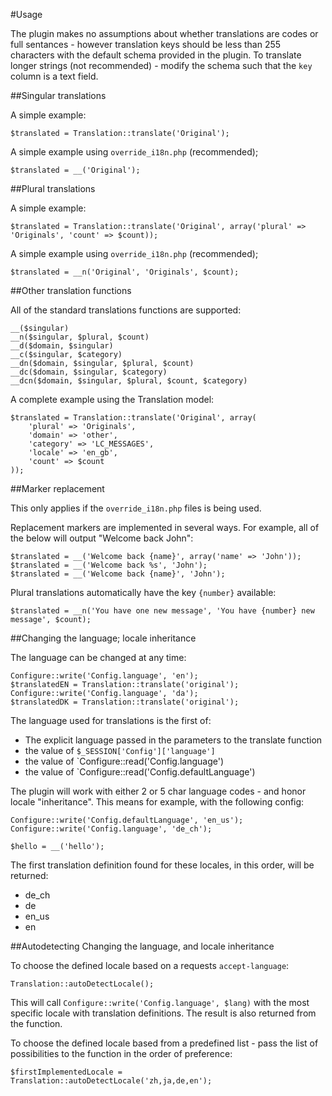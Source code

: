 #Usage

The plugin makes no assumptions about whether translations are codes or full sentances - however translation
keys should be less than 255 characters with the default schema provided in the plugin. To translate
longer strings (not recommended) - modify the schema such that the `key` column is a text field.

##Singular translations

A simple example:

	$translated = Translation::translate('Original');

A simple example using `override_i18n.php` (recommended);

    $translated = __('Original');

##Plural translations

A simple example:

	$translated = Translation::translate('Original', array('plural' => 'Originals', 'count' => $count));

A simple example using `override_i18n.php` (recommended);

	$translated = __n('Original', 'Originals', $count);

##Other translation functions

All of the standard translations functions are supported:

	__($singular)
	__n($singular, $plural, $count)
	__d($domain, $singular)
	__c($singular, $category)
	__dn($domain, $singular, $plural, $count)
	__dc($domain, $singular, $category)
	__dcn($domain, $singular, $plural, $count, $category)

A complete example using the Translation model:

	$translated = Translation::translate('Original', array(
		'plural' => 'Originals',
		'domain' => 'other',
		'category' => 'LC_MESSAGES',
		'locale' => 'en_gb',
		'count' => $count
	));


##Marker replacement

This only applies if the `override_i18n.php` files is being used.

Replacement markers are implemented in several ways. For example, all of the below will output
"Welcome back John":

    $translated = __('Welcome back {name}', array('name' => 'John'));
    $translated = __('Welcome back %s', 'John');
    $translated = __('Welcome back {name}', 'John');

Plural translations automatically have the key `{number}` available:

	$translated = __n('You have one new message', 'You have {number} new message', $count);

##Changing the language; locale inheritance

The language can be changed at any time:

	Configure::write('Config.language', 'en');
	$translatedEN = Translation::translate('original');
	Configure::write('Config.language', 'da');
	$translatedDK = Translation::translate('original');

The language used for translations is the first of:

* The explicit language passed in the parameters to the translate function
* the value of `$_SESSION['Config']['language']`
* the value of `Configure::read('Config.language')
* the value of `Configure::read('Config.defaultLanguage')

The plugin will work with either 2 or 5 char language codes - and honor locale "inheritance". This means
for example, with the following config:

	Configure::write('Config.defaultLanguage', 'en_us');
	Configure::write('Config.language', 'de_ch');

	$hello = __('hello');

The first translation definition found for these locales, in this order, will be returned:

* de_ch
* de
* en_us
* en

##Autodetecting Changing the language, and locale inheritance

To choose the defined locale based on a requests `accept-language`:

	Translation::autoDetectLocale();

This will call `Configure::write('Config.language', $lang)` with the most specific locale with translation
definitions. The result is also returned from the function.

To choose the defined locale based from a predefined list - pass the list of possibilities to the function
in the order of preference:

	$firstImplementedLocale = Translation::autoDetectLocale('zh,ja,de,en');
